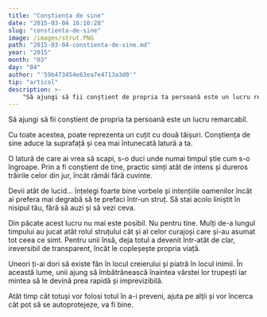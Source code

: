 ```yaml
---
title: "Conștiența de sine"
date: "2015-03-04 16:10:28"
slug: "constienta-de-sine"
image: /images/strut.PNG
path: "2015-03-04-constienta-de-sine.md"
year: "2015"
month: "03"
day: "04"
author: "'59b473454e63ea7e4713a3d0'"
tip: "articol"
description: >-
    "Să ajungi să fii conștient de propria ta persoană este un lucru remarcabil.Cu toate acestea, poate reprezenta un cuțit cu două tăișuri. Conștiența de sine aduce la suprafață și cea mai întunecată lat"
---
```

<div class="kg-card-markdown"><p>Să ajungi să fii conștient de propria ta persoană este un lucru remarcabil.</p>
<p>Cu toate acestea, poate reprezenta un cuțit cu două tăișuri. Conștiența de sine aduce la suprafață și cea mai întunecată latură a ta.</p>
<p>O latură de care ai vrea să scapi, s-o duci unde numai timpul știe cum s-o îngroape. Prin a fi conștient de tine, practic simți atât de intens și dureros trăirile celor din jur, încât rămâi fără cuvinte.</p>
<p>Devii atât de lucid... înțelegi foarte bine vorbele și intențiile oamenilor încât ai prefera mai degrabă să te prefaci într-un struț. Să stai acolo liniștit în nisipul tău, fără să auzi și să vezi ceva.</p>
<p>Din păcate acest lucru nu mai este posibil. Nu pentru tine. Mulți de-a lungul timpului au jucat atât rolul struțului cât și al celor curajoși care și-au asumat tot ceea ce simt. Pentru unii însă, deja totul a devenit într-atât de clar, ireversibil de transparent, încât le copleșește propria viață.</p>
<p>Uneori ți-ai dori să existe fân în locul creierului și piatră în locul inimii. În această lume, unii ajung să îmbătrânească înaintea vârstei lor trupești iar mintea să le devină prea rapidă și imprevizibilă.</p>
<p>Atât timp cât totuși vor folosi totul în a-i preveni, ajuta pe alții și vor încerca cât pot să se autoprotejeze, va fi bine.</p>
</div>
    